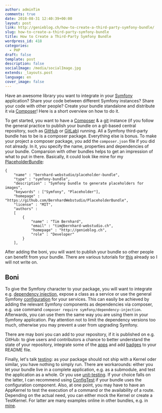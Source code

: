 ```yaml
---
author: adminTim
comments: true
date: 2018-08-31 12:40:39+00:00
layout: post
link: http://genieblog.ch/how-to-create-a-third-party-symfony-bundle/
slug: how-to-create-a-third-party-symfony-bundle
title: How to Create a Third-Party Symfony Bundle
wordpress_id: 418
categories:
  - PHP
draft: false
template: post
description: false
socialImage: /media/socialImage.jpg
extends: _layouts.post
language: en
cover_image: false
---
```


Have an awesome library you want to integrate in your [Symfony](https://symfony.com) application? Share your code between different Symfony instances? Share your code with other people? Create your bundle standalone and distribute it via [Composer](https://getcomposer.org)! Here is a short overview on how to do it.

To get started, you want to have a [Composer](https://getcomposer.org) & a [git](https://git-scm.com) instance (if you follow the general practice to publish your bundle on a git-based central repository, such as [GitHub](https://github.com/bernhardWebstudio/) or [GitLab](https://gitlab.com)) running. All a Symfony third-party bundle has to be is a composer package. Everything else is bonus. To make your project a composer package, you add the `composer.json` file if you did not already. In it, you specify the name, properties and dependencies of your bundle. Comparsion with other bundles helps to get an impression of what to put in there.
Basically, it could look like mine for my [PlaceholderBundle](https://github.com/BernhardWebstudio/PlaceholderBundle/blob/master/composer.json):


    
    {
        "name" : "bernhard-webstudio/placeholder-bundle",
        "type" : "symfony-bundle",
        "description" : "Symfony bundle to generate placeholders for images",
        "keywords" : ["Symfony", "Placeholder"],
        "homepage" : "https://github.com/BernhardWebstudio/PlaceholderBundle",
        "license" : "MIT",
        "authors" :
        [
            {
                "name" : "Tim Bernhard",
                "email" : "tim@bernhard-webstudio.ch",
                "homepage" : "http://genieblog.ch",
                "role" : "Developer"
            }
        ],



After adding the boni, you will want to publish your bundle so other people can benefit from your bundle. There are various tutorials for [this](https://blog.jgrossi.com/2013/creating-your-first-composer-packagist-package/) already so I will not write on. 



## Boni



To give the Symfony character to your package, you will want to integrate e.g. [dependency injection](https://symfony.com/doc/current/components/dependency_injection.html), expose a class as a service or use the general Symfony [configuration](https://symfony.com/doc/current/components/config/definition.html) for your services. This can easily be achieved by adding the relevant Symfony components as dependencies via composer, e.g. use command `composer require symfony/dependency-injection`. Afterwards, you can use them the same way you are using them in your Symfony application. Pay attention not to limit the dependency versions too much, otherwise you may prevent a user from upgrading Symfony.

There are may boni you can add to your repository, if it is published on e.g. GitHub: to give users and contributors a chance to better understand the state of your repository, integrate some of the [apps](https://github.com/marketplace) and add [badges](https://shields.io/#/) to your README file.

Finally, let's talk [testing](https://symfony.com/doc/current/testing.html): as your package should not ship with a Kernel oder similar, you have nothing to simply run. There are workarounds: either you let your bundle live in a complete application, e.g. as a submodule, and test the application as a whole. Or you use [unit-testing](https://symfony.com/doc/current/create_framework/unit_testing.html). If your choice falls on the latter, I can recommend using [ConfigTest](https://github.com/SymfonyTest/SymfonyConfigTest) if your bundle uses the configuration component. Also, at one point, you may have to have an AppKernel to test the execution of a command or the availability of a route. Depending on the actual need, you can either mock the Kernel or create a TestKernel. For latter are many examples online in other bundles, e.g. in [mine](https://github.com/BernhardWebstudio/PlaceholderBundle/blob/master/Tests/AppKernel.php).
